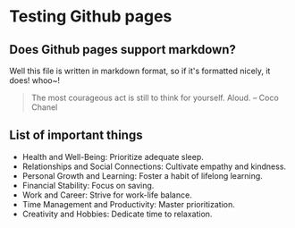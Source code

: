 # Testing Github pages

## Does Github pages support markdown?

Well this file is written in markdown format, so if it's formatted nicely, it does! whoo~!

> The most courageous act is still to think for yourself. Aloud.
> – Coco Chanel

## List of important things

* Health and Well-Being: Prioritize adequate sleep.
* Relationships and Social Connections: Cultivate empathy and kindness.
* Personal Growth and Learning: Foster a habit of lifelong learning.
* Financial Stability: Focus on saving.
* Work and Career: Strive for work-life balance.
* Time Management and Productivity: Master prioritization.
* Creativity and Hobbies: Dedicate time to relaxation.

